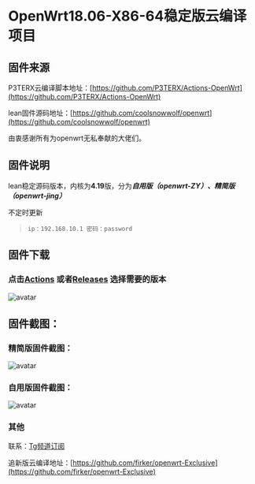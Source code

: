 # OpenWrt18.06-X86-64稳定版云编译项目

## 固件来源

P3TERX云编译脚本地址：[https://github.com/P3TERX/Actions-OpenWrt](https://github.com/P3TERX/Actions-OpenWrt)

lean固件源码地址：[https://github.com/coolsnowwolf/openwrt](https://github.com/coolsnowwolf/openwrt)

由衷感谢所有为openwrt无私奉献的大佬们。

## 固件说明

lean稳定源码版本，内核为**4.19**版，分为***自用版（openwrt-ZY）、精简版（openwrt-jing）***

不定时更新

> `ip：192.168.10.1 密码：password`

## 固件下载

### 点击[Actions](https://github.com/gdstchdr2/openwrt-stable-version/actions) 或者[Releases](https://github.com/gdstchdr2/openwrt-stable-version/releases) 选择需要的版本
![avatar](https://raw.githubusercontent.com/firkerword/openwrt-stable-version/main/boc/c.png)

## 固件截图：
### 精简版固件截图：
![avatar](https://raw.githubusercontent.com/firkerword/openwrt-stable-version/main/boc/a.png)
### 自用版固件截图：
![avatar](https://raw.githubusercontent.com/firkerword/openwrt-stable-version/main/boc/b.png)

### 其他

联系：[Tg频道订阅](https://t.me/zhinengchaoshenzhe)

追新版云编译地址：[https://github.com/firker/openwrt-Exclusive](https://github.com/firker/openwrt-Exclusive)



